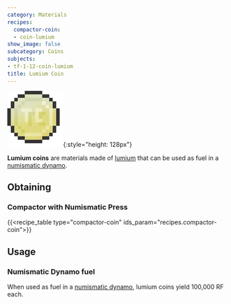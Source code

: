 ```yaml
---
category: Materials
recipes:
  compactor-coin:
  - coin-lumium
show_image: false
subcategory: Coins
subjects:
- tf-1-12-coin-lumium
title: Lumium Coin
---
```


![Lumium coin](/assets/images/docs/1.12/thermal-foundation/coin-lumium.png){:style="height: 128px"}


**Lumium coins** are materials made of [lumium](../lumium-ingot/) that can be
used as fuel in a [numismatic dynamo](../../thermal-expansion/numismatic-dynamo/).


Obtaining
---------

### Compactor with Numismatic Press
{{<recipe_table type="compactor-coin" ids_param="recipes.compactor-coin">}}


Usage
-----

### Numismatic Dynamo fuel
When used as fuel in a [numismatic dynamo](../../thermal-expansion/numismatic-dynamo/), lumium
coins yield 100,000 RF each.
